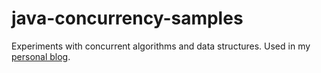 # java-concurrency-samples

Experiments with concurrent algorithms and data structures. Used in my [personal blog](https://puzpuzpuz.dev).
